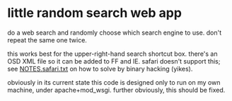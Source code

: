 little random search web app
============================

do a web search and randomly choose which search engine to use.  don't repeat the same one twice.

this works best for the upper-right-hand search shortcut box.  there's an OSD XML file so it can be added to FF and IE.  safari doesn't support this; see [NOTES.safari.txt](NOTES.safari.txt) on how to solve by binary hacking (yikes).

obviously in its current state this code is designed only to run on my own machine, under apache+mod\_wsgi.  further obviously, this should be fixed.